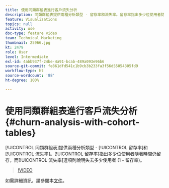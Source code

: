 ```yaml
---
title: 使用同類群組表進行客戶流失分析
description: 同類群組表提供兩種分析類型 - 留存率和流失率。留存率指出多少位使用者隨著時間仍留存，而流失率選項則說明失去多少使用者 (1 - 留存率)。
feature: Visualizations
topics: null
activity: use
doc-type: feature video
team: Technical Marketing
thumbnail: 25966.jpg
kt: 2479
role: User
level: Intermediate
exl-id: 4abb937f-24be-4a91-bcab-489a093e96b6
source-git-commit: fe861dfd541c1b9cb3b233fa3f56d55054305fd9
workflow-type: ht
source-wordcount: '88'
ht-degree: 100%

---
```


# 使用同類群組表進行客戶流失分析 {#churn-analysis-with-cohort-tables}

[!UICONTROL 同類群組表]提供兩種分析類型 - [!UICONTROL 留存率]和[!UICONTROL 流失率]。[!UICONTROL 留存率]指出多少位使用者隨著時間仍留存，而[!UICONTROL 流失率]選項則說明失去多少使用者 (1 - 留存率)。

>[!VIDEO](https://video.tv.adobe.com/v/25966/?quality=12)

如需詳細資訊，請參閱本[文件](https://experienceleague.adobe.com/docs/analytics/analyze/analysis-workspace/visualizations/cohort-table/cohort-analysis.html?lang=zh-Hant)。
